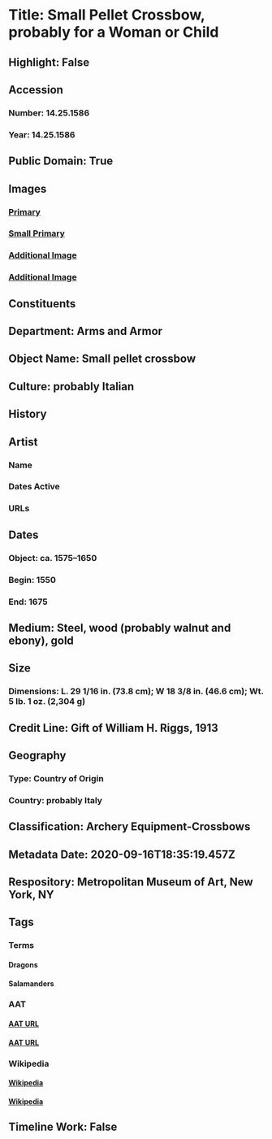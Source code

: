 # Title: Small Pellet Crossbow, probably for a Woman or Child
## Highlight: False
## Accession
### Number: 14.25.1586
### Year: 14.25.1586
## Public Domain: True
## Images
### [Primary](https://images.metmuseum.org/CRDImages/aa/original/DP282468.jpg)
### [Small Primary](https://images.metmuseum.org/CRDImages/aa/web-large/DP282468.jpg)
### [Additional Image](https://images.metmuseum.org/CRDImages/aa/original/DP282491.jpg)
### [Additional Image](https://images.metmuseum.org/CRDImages/aa/original/DP282492.jpg)
## Constituents
## Department: Arms and Armor
## Object Name: Small pellet crossbow
## Culture: probably Italian
## History
## Artist
### Name
### Dates Active
### URLs
## Dates
### Object: ca. 1575–1650
### Begin: 1550
### End: 1675
## Medium: Steel, wood (probably walnut and ebony), gold
## Size
### Dimensions: L. 29 1/16 in. (73.8 cm); W 18 3/8 in. (46.6 cm); Wt. 5 lb. 1 oz. (2,304 g)
## Credit Line: Gift of William H. Riggs, 1913
## Geography
### Type: Country of Origin
### Country: probably Italy
## Classification: Archery Equipment-Crossbows
## Metadata Date: 2020-09-16T18:35:19.457Z
## Respository: Metropolitan Museum of Art, New York, NY
## Tags
### Terms
#### Dragons
#### Salamanders
### AAT
#### [AAT URL](http://vocab.getty.edu/page/aat/300375726)
#### [AAT URL](http://vocab.getty.edu/page/aat/300310225)
### Wikipedia
#### [Wikipedia]()
#### [Wikipedia]()
## Timeline Work: False